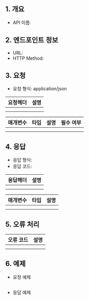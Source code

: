 ## 1. 개요
- API 이름:

## 2. 엔드포인트 정보
- URL:
- HTTP Method:

## 3. 요청
- 요청 형식: application/json

| 요청헤더 | 설명 |
|----------|------|
|          |      |
|          |      |

| 매개변수 | 타입 | 설명 | 필수 여부 |
|----------|------|------|----------|
|          |      |      |          |
|          |      |      |          |

## 4. 응답
- 응답 형식:
- 응답 코드:

| 응답헤더 | 설명 |
|----------|------|
|          |      |
|          |      |

| 매개변수 | 타입 | 설명 |
|----------|------|------|
|          |      |      |
|          |      |      |

## 5. 오류 처리
| 오류 코드 | 설명 |
|----------|------|
|          |      |
|          |      |

## 6. 예제
- 요청 예제
```json
```
- 응답 예제
```json
```
